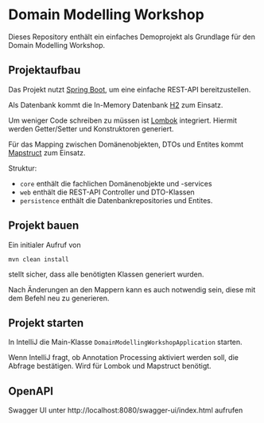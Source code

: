 # Domain Modelling Workshop

Dieses Repository enthält ein einfaches Demoprojekt als Grundlage für den Domain Modelling Workshop.

## Projektaufbau

Das Projekt nutzt [Spring Boot](https://spring.io/projects/spring-boot), um eine einfache REST-API bereitzustellen.

Als Datenbank kommt die In-Memory Datenbank [H2](https://www.h2database.com/) zum Einsatz.

Um weniger Code schreiben zu müssen ist [Lombok](https://projectlombok.org/) integriert. Hiermit werden Getter/Setter und Konstruktoren generiert.

Für das Mapping zwischen Domänenobjekten, DTOs und Entites kommt [Mapstruct](https://mapstruct.org/) zum Einsatz.

Struktur:

- `core` enthält die fachlichen Domänenobjekte und -services
- `web` enthält die REST-API Controller und DTO-Klassen
- `persistence` enthält die Datenbankrepositories und Entites.

## Projekt bauen

Ein initialer Aufruf von

```shell
mvn clean install
```

stellt sicher, dass alle benötigten Klassen generiert wurden.

Nach Änderungen an den Mappern kann es auch notwendig sein, diese mit dem Befehl neu zu generieren.

## Projekt starten

In IntelliJ die Main-Klasse `DomainModellingWorkshopApplication` starten.

Wenn IntelliJ fragt, ob Annotation Processing aktiviert werden soll, die Abfrage bestätigen.
Wird für Lombok und Mapstruct benötigt. 

## OpenAPI

Swagger UI unter http://localhost:8080/swagger-ui/index.html aufrufen